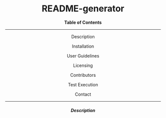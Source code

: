 <div align='center'>
<h1><strong>README-generator</strong></h1>

<strong>Table of Contents</strong>  
<hr>
  <p>Description</p>
  <p>Installation</p>
  <p>User Guidelines</p>
  <p>Licensing</p>
  <p>Contributors</p>
  <p>Test Execution</p>
  <p>Contact</p>

<hr>
</div>

<div align='center'>
  <h5>Description</h5>
</div>
